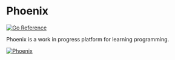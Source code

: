 # Phoenix

[![Go Reference](https://pkg.go.dev/badge/github.com/marius004/phoenix.svg)](https://pkg.go.dev/github.com/marius004/phoenix) 

Phoenix is a work in progress platform for learning programming.

[![Phoenix](https://img.youtube.com/vi/RNQaX0NOwOM/0.jpg)](https://www.youtube.com/watch?v=RNQaX0NOwOM&ab_channel=mariusstefanscarlat "Phoenix on youtube")
